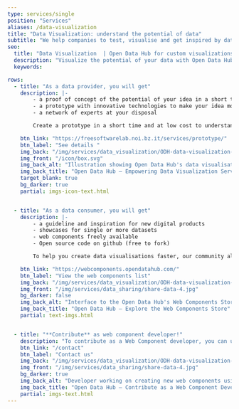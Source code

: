 ```yaml
---
type: services/single
position: "Services"
aliases: /data-visualization
title: "Data Visualization: understand the potential of data"
subtitle: "We help companies to test, visualise and get inspired by data to make their ideas concrete and valuable."
seo:
  title: "Data Visualization  | Open Data Hub for custom visualizations"
  description: "Visualize the potential of your data with Open Data Hub. We help organizations test, visualize and create custom visualizations using powerful data tools."
  keywords:

rows:
  - title: "As a data provider, you will get"
    description: |-
        - a proof of concept of the potential of your idea in a short time and at low cost 
        - a prototype with innovative technologies to make your idea more concrete and valuable
        - a network of experts at your disposal

        Create a prototype in a short time and at low cost to understand the potential of your idea: through a network of experts, the <a style="text-decoration: underline;" href="https://freesoftwarelab.noi.bz.it/" target="_blank">Free Software Lab</a> helps you to develop a prototype with innovative technologies that makes your idea more concrete and valuable.

    btn_link: "https://freesoftwarelab.noi.bz.it/services/prototype/"
    btn_label: "See details "
    img_back: "/img/services/data_visualization/ODH-data-visualization-top-image.jpg"
    img_front: "/icon/box.svg"
    img_back_alt: "Illustration showing Open Data Hub's data visualisation services, which enable organisations to test, visualise and implement data-driven ideas."
    img_back_title: "Open Data Hub – Empowering Data Visualization Services"
    target_blank: true
    bg_darker: true
    partial: imgs-icon-text.html


  - title: "As a data consumer, you will get"
    description: |-
        - a guideline and inspiration for new digital products
        - showcases for single or more datasets
        - web components freely available
        - Open source code on github (free to fork)

        To help you create data visualisations faster, our community already developed a set of components using data provided by the Open Data Hub. You can find a list of web components ready to be used on the Open Data Hub Web Components Store.

    btn_link: "https://webcomponents.opendatahub.com/"
    btn_label: "View the web components list"
    img_back: "/img/services/data_visualization/ODH-data-visualization-web-component-store.jpg"
    img_front: "/img/services/data_sharing/share-data-4.jpg"
    bg_darker: false
    img_back_alt: "Interface to the Open Data Hub's Web Components Store, which provides ready-to-use components for data visualisation projects."
    img_back_title: "Open Data Hub – Explore the Web Components Store"
    partial: text-imgs.html


  - title: "**Contribute** as web component developer!"
    description: "To contribute as a Web Component developer, you can use all the resources available in the Open Data Hub to create new Web components. Data is freely accessible and can be used for your own projects. For closer cooperation, do not hesitate to contact us."
    btn_link: "/contact"
    btn_label: "Contact us"
    img_back: "/img/services/data_visualization/ODH-data-visualization-web-component-developer.jpg"
    img_front: "/img/services/data_sharing/share-data-4.jpg"
    bg_darker: true
    img_back_alt: "Developer working on creating new web components using Open Data Hub's freely accessible data resources."
    img_back_title: "Open Data Hub – Contribute as a Web Component Developer"
    partial: imgs-text.html
---
```

